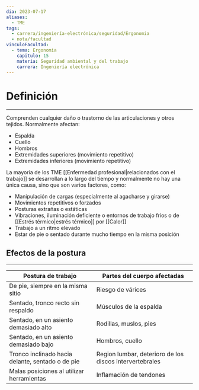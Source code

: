 ```yaml
---
dia: 2023-07-17
aliases:
  - TME
tags:
  - carrera/ingeniería-electrónica/seguridad/Ergonomia
  - nota/facultad
vinculoFacultad:
  - tema: Ergonomia
    capitulo: 15
    materia: Seguridad ambiental y del trabajo
    carrera: Ingeniería electrónica
---
```

# Definición
---
Comprenden cualquier daño o trastorno de las articulaciones y otros tejidos. Normalmente afectan:
* Espalda
* Cuello 
* Hombros
* Extremidades superiores (movimiento repetitivo)
* Extremidades inferiores (movimiento repetitivo)

La mayoría de los TME [[Enfermedad profesional|relacionados con el trabajo]] se desarrollan a lo largo del tiempo y normalmente no hay una única causa, sino que son varios factores, como:
* Manipulación de cargas (especialmente al agacharse y girarse)
* Movimientos repetitivos o forzados
* Posturas extrañas o estáticas
* Vibraciones, iluminación deficiente o entornos de trabajo fríos o de [[Estrés térmico|estrés térmico]] por [[Calor]]
* Trabajo a un ritmo elevado
* Estar de pie o sentado durante mucho tiempo en la misma posición

## Efectos de la postura
---

| Postura de trabajo                               | Partes del cuerpo afectadas                             |
| ------------------------------------------------ | ------------------------------------------------------- |
| De pie, siempre en la misma sitio                | Riesgo de várices                                       |
| Sentado, tronco recto sin respaldo               | Músculos de la espalda                                  |
| Sentado, en un asiento demasiado alto            | Rodillas, muslos, pies                                  |
| Sentado, en un asiento demasiado bajo            | Hombros, cuello                                         |
| Tronco inclinado hacia delante, sentado o de pie | Region lumbar, deterioro de los discos intervertebrales |
| Malas posiciones al utilizar herramientas        | Inflamación de tendones                                 |

